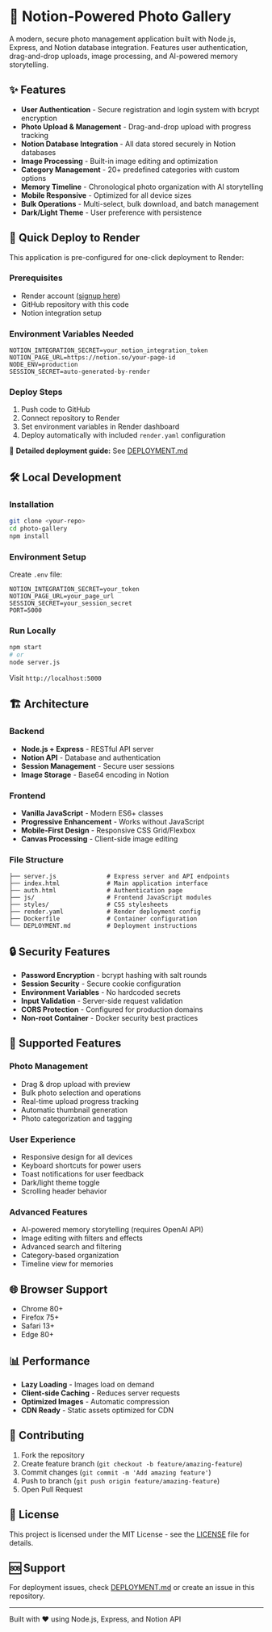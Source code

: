 # 📸 Notion-Powered Photo Gallery

A modern, secure photo management application built with Node.js, Express, and Notion database integration. Features user authentication, drag-and-drop uploads, image processing, and AI-powered memory storytelling.

## ✨ Features

- **User Authentication** - Secure registration and login system with bcrypt encryption
- **Photo Upload & Management** - Drag-and-drop upload with progress tracking
- **Notion Database Integration** - All data stored securely in Notion databases  
- **Image Processing** - Built-in image editing and optimization
- **Category Management** - 20+ predefined categories with custom options
- **Memory Timeline** - Chronological photo organization with AI storytelling
- **Mobile Responsive** - Optimized for all device sizes
- **Bulk Operations** - Multi-select, bulk download, and batch management
- **Dark/Light Theme** - User preference with persistence

## 🚀 Quick Deploy to Render

This application is pre-configured for one-click deployment to Render:

### Prerequisites
- Render account ([signup here](https://render.com))
- GitHub repository with this code
- Notion integration setup

### Environment Variables Needed
```env
NOTION_INTEGRATION_SECRET=your_notion_integration_token
NOTION_PAGE_URL=https://notion.so/your-page-id
NODE_ENV=production
SESSION_SECRET=auto-generated-by-render
```

### Deploy Steps
1. Push code to GitHub
2. Connect repository to Render
3. Set environment variables in Render dashboard
4. Deploy automatically with included `render.yaml` configuration

📖 **Detailed deployment guide:** See [DEPLOYMENT.md](./DEPLOYMENT.md)

## 🛠️ Local Development

### Installation
```bash
git clone <your-repo>
cd photo-gallery
npm install
```

### Environment Setup
Create `.env` file:
```env
NOTION_INTEGRATION_SECRET=your_token
NOTION_PAGE_URL=your_page_url
SESSION_SECRET=your_session_secret
PORT=5000
```

### Run Locally
```bash
npm start
# or
node server.js
```

Visit `http://localhost:5000`

## 🏗️ Architecture

### Backend
- **Node.js + Express** - RESTful API server
- **Notion API** - Database and authentication
- **Session Management** - Secure user sessions
- **Image Storage** - Base64 encoding in Notion

### Frontend  
- **Vanilla JavaScript** - Modern ES6+ classes
- **Progressive Enhancement** - Works without JavaScript
- **Mobile-First Design** - Responsive CSS Grid/Flexbox
- **Canvas Processing** - Client-side image editing

### File Structure
```
├── server.js              # Express server and API endpoints
├── index.html             # Main application interface
├── auth.html              # Authentication page
├── js/                    # Frontend JavaScript modules
├── styles/                # CSS stylesheets
├── render.yaml            # Render deployment config
├── Dockerfile             # Container configuration
└── DEPLOYMENT.md          # Deployment instructions
```

## 🔒 Security Features

- **Password Encryption** - bcrypt hashing with salt rounds
- **Session Security** - Secure cookie configuration
- **Environment Variables** - No hardcoded secrets
- **Input Validation** - Server-side request validation
- **CORS Protection** - Configured for production domains
- **Non-root Container** - Docker security best practices

## 📱 Supported Features

### Photo Management
- Drag & drop upload with preview
- Bulk photo selection and operations
- Real-time upload progress tracking
- Automatic thumbnail generation
- Photo categorization and tagging

### User Experience
- Responsive design for all devices
- Keyboard shortcuts for power users
- Toast notifications for user feedback
- Dark/light theme toggle
- Scrolling header behavior

### Advanced Features
- AI-powered memory storytelling (requires OpenAI API)
- Image editing with filters and effects
- Advanced search and filtering
- Category-based organization
- Timeline view for memories

## 🌐 Browser Support

- Chrome 80+
- Firefox 75+
- Safari 13+
- Edge 80+

## 📊 Performance

- **Lazy Loading** - Images load on demand
- **Client-side Caching** - Reduces server requests
- **Optimized Images** - Automatic compression
- **CDN Ready** - Static assets optimized for CDN

## 🤝 Contributing

1. Fork the repository
2. Create feature branch (`git checkout -b feature/amazing-feature`)
3. Commit changes (`git commit -m 'Add amazing feature'`)
4. Push to branch (`git push origin feature/amazing-feature`)
5. Open Pull Request

## 📄 License

This project is licensed under the MIT License - see the [LICENSE](LICENSE) file for details.

## 🆘 Support

For deployment issues, check [DEPLOYMENT.md](./DEPLOYMENT.md) or create an issue in this repository.

---

Built with ❤️ using Node.js, Express, and Notion API